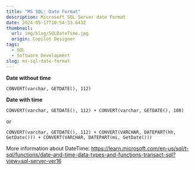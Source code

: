 ```yaml
---
title: "MS SQL: Date Format"
description: Microsoft SQL Server date Format
date: 2024-05-17T10:54:33.643Z
thumbnail:
  url: img/blog/SQLDateTime.jpg
  origin: Copilot Designer
tags:
  - SQL
  - Software Development
slug: ms-sql-date-format
---
```



**Date without time**

`CONVERT(varchar, GETDATE(), 112)`

**Date with time**

`CONVERT(varchar, GETDATE(), 112) + CONVERT(varchar, GETDATE(), 108)`

or

`CONVERT(varchar, GETDATE(), 112) + CONVERT(VARCHAR, DATEPART(hh, GetDate())) + CONVERT(VARCHAR, DATEPART(mi, GetDate()))`


More information about DateTime: https://learn.microsoft.com/en-us/sql/t-sql/functions/date-and-time-data-types-and-functions-transact-sql?view=sql-server-ver16